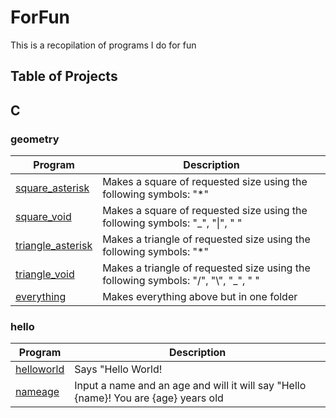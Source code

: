 # ForFun
This is a recopilation of programs I do for fun

## Table of Projects

## C

### geometry

|	Program																								|	Description																					|	
|-------------------------------------------------------------------------------------------------------|-----------------------------------------------------------------------------------------------|	
|	[square_asterisk](https://github.com/SrRecursive/ForFun/tree/main/C/geometry/square_asterisk)		|	Makes a square of requested size using the following symbols: "*"							|
|	[square_void](https://github.com/SrRecursive/ForFun/tree/main/C/geometry/square_void)				|	Makes a square of requested size using the following symbols: "_", "\|", " "				|
|	[triangle_asterisk](https://github.com/SrRecursive/ForFun/tree/main/C/geometry/triangle_asterisk)	|	Makes a triangle of requested size using the following symbols: "*"							|
|	[triangle_void](https://github.com/SrRecursive/ForFun/tree/main/C/geometry/triangle_void)			|	Makes a triangle of requested size using the following symbols: "/", "\\", "_", " "			|
|	[everything](https://github.com/SrRecursive/ForFun/tree/main/C/geometry/everything)					|	Makes everything above but in one folder													|

### hello

|	Program																								|	Description																					|	
|-------------------------------------------------------------------------------------------------------|-----------------------------------------------------------------------------------------------|	
|	[helloworld](https://github.com/SrRecursive/ForFun/tree/main/C/hello/helloworld.c)					|	Says "Hello World!																			|
|	[nameage](https://github.com/SrRecursive/ForFun/tree/main/C/hello/nameage.c)						|	Input a name and an age and will it will say "Hello {name}! You are {age} years old			|